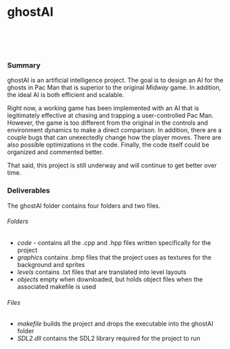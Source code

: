 # ghostAI<br/><br/>
### <br/><br/>Summary

ghostAI is an artificial intelligence project. The goal is to design an AI for the ghosts in Pac Man that is superior to the original _Midway_ game. In addition, the ideal AI is both efficient and scalable.

Right now, a working game has been implemented with an AI that is legitimately effective at chasing and trapping a user-controlled Pac Man. However, the game is too different from the original in the controls and environment dynamics to make a direct comparison. In addition, there are a couple bugs that can unexectedly change how the player moves. There are also possible optimizations in the code. Finally, the code itself could be organized and commented better.

That said, this project is still underway and will continue to get better over time.

### Deliverables

The ghostAI folder contains four folders and two files.

###### Folders
- _code_ -        contains all the .cpp and .hpp files written specifically for the project
- _graphics_      contains .bmp files that the project uses as textures for the background and sprites
- _levels_        contains .txt files that are translated into level layouts
- _objects_       empty when downloaded, but holds object files when the associated makefile is used

###### Files
- _makefile_      builds the project and drops the executable into the ghostAI folder
- _SDL2.dll_      contains the SDL2 library required for the project to run
